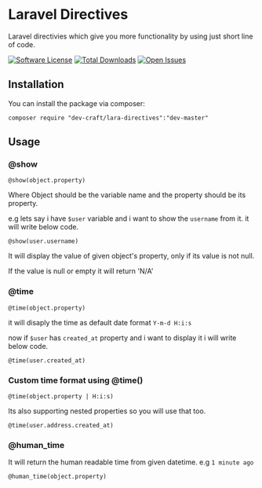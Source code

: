 # Laravel Directives 
Laravel directivies which give you more functionality by using just short line of code.

[![Software License](https://img.shields.io/badge/license-MIT-brightgreen.svg?style=flat-square)](LICENSE.md)
[![Total Downloads](https://img.shields.io/packagist/dt/vishalribdiya/devcraft-lara-directives)](https://github.com/vishalribdiya/devcraft-lara-directives/issues)
[![Open Issues](https://img.shields.io/github/issues/vishalribdiya/devcraft-lara-directives)](https://github.com/vishalribdiya/devcraft-lara-directives/issues)

## Installation

You can install the package via composer:

```
composer require "dev-craft/lara-directives":"dev-master"
```

## Usage

### @show

```
@show(object.property) 
```
Where Object should be the variable name and the property should be its property.

e.g lets say i have `$user` variable and i want to show the `username` from it. it will write below code.

`@show(user.username)`

It will display the value of given object's property, only if its value is not null.

If the value is null or empty it will return 'N/A'



### @time

```
@time(object.property) 
```
it will disaply the time as default date format `Y-m-d H:i:s` 

now if `$user` has `created_at` property and i want to display it i will write below code.

`@time(user.created_at)`

### Custom time format using @time()

```
@time(object.property | H:i:s)
```

Its also supporting nested properties so you will use that too.

`@time(user.address.created_at)` 


### @human_time
It will return the human readable time from given datetime. e.g `1 minute ago`

```
@human_time(object.property)
```
